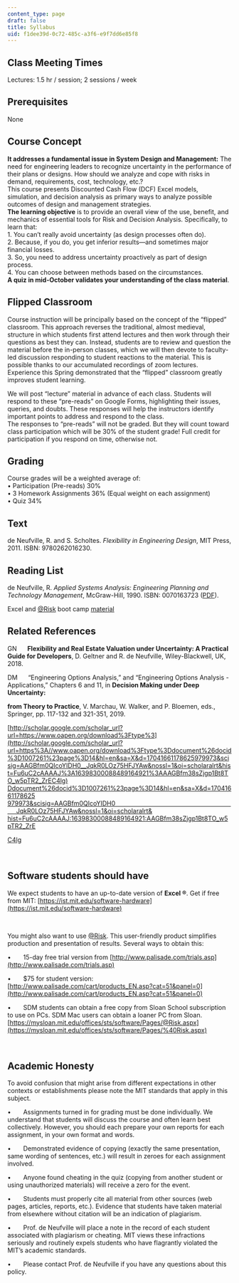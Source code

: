 ```yaml
---
content_type: page
draft: false
title: Syllabus
uid: f1dee39d-0c72-485c-a3f6-e9f7dd6e85f8
---
```

## Class Meeting Times

Lectures: 1.5 hr / session; 2 sessions / week

## Prerequisites

None

## Course Concept

**It addresses a fundamental issue in System Design and Management:** The need for engineering leaders to recognize uncertainty in the performance of their plans or designs. How should we analyze and cope with risks in demand, requirements, cost, technology, etc.?       
This course presents Discounted Cash Flow (DCF) Excel models, simulation, and decision analysis as primary ways to analyze possible outcomes of design and management strategies.       
**The learning objective** is to provide an overall view of the use, benefit, and mechanics of essential tools for Risk and Decision Analysis. Specifically, to learn that:       
1\. You can’t really avoid uncertainty (as design processes often do).       
2\. Because, if you do, you get inferior results—and sometimes major financial losses.       
3\. So, you need to address uncertainty proactively as part of design process.       
4\. You can choose between methods based on the circumstances.       
**A quiz in mid-October validates your understanding of the class material**.

## Flipped Classroom

Course instruction will be principally based on the concept of the “flipped” classroom. This approach reverses the traditional, almost medieval, structure in which students first attend lectures and then work through their questions as best they can. Instead, students are to review and question the material before the in-person classes, which we will then devote to faculty-led discussion responding to student reactions to the material. This is possible thanks to our accumulated recordings of zoom lectures. Experience this Spring demonstrated that the “flipped” classroom greatly improves student learning.

We will post “lecture” material in advance of each class. Students will respond to these “pre-reads” on Google Forms, highlighting their issues, queries, and doubts. These responses will help the instructors identify important points to address and respond to the class.       
The responses to “pre-reads” will not be graded. But they will count toward class participation which will be 30% of the student grade! Full credit for participation if you respond on time, otherwise not.

## Grading 

Course grades will be a weighted average of:     
• Participation (Pre-reads) 30%     
• 3 Homework Assignments 36% (Equal weight on each assignment)     
• Quiz 34%

## Text

de Neufville, R. and S. Scholtes. *Flexibility in Engineering Design*, MIT Press, 2011. ISBN: 9780262016230.

## Reading List

de Neufville, R. *Applied Systems Analysis: Engineering Planning and Technology Management*, McGraw-Hill, 1990. ISBN: 0070163723 ([PDF](https://web.mit.edu/ardent/www/ASA_Text/asa_Text_index.html)).

Excel and [@Risk](https://github.com/Risk) boot camp [material](https://web.mit.edu/ardent/www/ROcse_Excel_latest/Excel_Class.html)

## Related References

GN      **Flexibility and Real Estate Valuation under Uncertainty: A Practical Guide for Developers**, D. Geltner and R. de Neufville, Wiley-Blackwell, UK, 2018.

DM      “Engineering Options Analysis,” and “Engineering Options Analysis - Applications,” Chapters 6 and 11, in **Decision Making under Deep Uncertainty:**

**from Theory to Practice**, V. Marchau, W. Walker, and P. Bloemen, eds., Springer, pp. 117-132 and 321-351, 2019.

[http://scholar.google.com/scholar_url?url=https://www.oapen.org/download%3Ftype%3](http://scholar.google.com/scholar_url?url=https%3A//www.oapen.org/download%3Ftype%3Ddocument%26docid%3D1007261%23page%3D14&hl=en&sa=X&d=17041661178625979973&scisig=AAGBfm0QIcoYIDH0__JqkR0LOz75HFJYAw&nossl=1&oi=scholaralrt&hist=Fu6uC2cAAAAJ%3A16398300088489164921%3AAAGBfm38sZjgp1Bt8TO_w5pTR2_ZrEC4lg) [Ddocument%26docid%3D1007261%23page%3D14&hl=en&sa=X&d=17041661178625](http://scholar.google.com/scholar_url?url=https%3A//www.oapen.org/download%3Ftype%3Ddocument%26docid%3D1007261%23page%3D14&hl=en&sa=X&d=17041661178625979973&scisig=AAGBfm0QIcoYIDH0__JqkR0LOz75HFJYAw&nossl=1&oi=scholaralrt&hist=Fu6uC2cAAAAJ%3A16398300088489164921%3AAAGBfm38sZjgp1Bt8TO_w5pTR2_ZrEC4lg) [979973&scisig=AAGBfm0QIcoYIDH0                                                                       JqkR0LOz75HFJYAw&nossl=1&oi=scholaralrt&](http://scholar.google.com/scholar_url?url=https%3A//www.oapen.org/download%3Ftype%3Ddocument%26docid%3D1007261%23page%3D14&hl=en&sa=X&d=17041661178625979973&scisig=AAGBfm0QIcoYIDH0__JqkR0LOz75HFJYAw&nossl=1&oi=scholaralrt&hist=Fu6uC2cAAAAJ%3A16398300088489164921%3AAAGBfm38sZjgp1Bt8TO_w5pTR2_ZrEC4lg) [hist=Fu6uC2cAAAAJ:16398300088489164921:AAGBfm38sZjgp1Bt8TO\_w5pTR2\_ZrE](http://scholar.google.com/scholar_url?url=https%3A//www.oapen.org/download%3Ftype%3Ddocument%26docid%3D1007261%23page%3D14&hl=en&sa=X&d=17041661178625979973&scisig=AAGBfm0QIcoYIDH0__JqkR0LOz75HFJYAw&nossl=1&oi=scholaralrt&hist=Fu6uC2cAAAAJ%3A16398300088489164921%3AAAGBfm38sZjgp1Bt8TO_w5pTR2_ZrEC4lg)

[C4lg](http://scholar.google.com/scholar_url?url=https%3A//www.oapen.org/download%3Ftype%3Ddocument%26docid%3D1007261%23page%3D14&hl=en&sa=X&d=17041661178625979973&scisig=AAGBfm0QIcoYIDH0__JqkR0LOz75HFJYAw&nossl=1&oi=scholaralrt&hist=Fu6uC2cAAAAJ%3A16398300088489164921%3AAAGBfm38sZjgp1Bt8TO_w5pTR2_ZrEC4lg)

 

## Software students should have

We expect students to have an up-to-date version of **Excel ®**. Get if free from MIT: [https://ist.mit.edu/software-hardware](https://ist.mit.edu/software-hardware)

 

You might also want to use [@Risk](https://github.com/Risk). This user-friendly product simplifies production and presentation of results. Several ways to obtain this:

•       15-day free trial version from [http://www.palisade.com/trials.asp](http://www.palisade.com/trials.asp)

•       $75 for student version: [http://www.palisade.com/cart/products_EN.asp?cat=51&panel=0](http://www.palisade.com/cart/products_EN.asp?cat=51&panel=0)

•       SDM students can obtain a free copy from Sloan School subscription to use on PCs. SDM Mac users can obtain a loaner PC from Sloan. [https://mysloan.mit.edu/offices/sts/software/Pages/@Risk.aspx](https://mysloan.mit.edu/offices/sts/software/Pages/%40Risk.aspx)

 

## Academic Honesty

To avoid confusion that might arise from different expectations in other contexts or establishments please note the MIT standards that apply in this subject.

•       Assignments turned in for grading must be done individually. We understand that students will discuss the course and often learn best collectively. However, you should each prepare your own reports for each assignment, in your own format and words.

•       Demonstrated evidence of copying (exactly the same presentation, same wording of sentences, etc.) will result in zeroes for each assignment involved.

•       Anyone found cheating in the quiz (copying from another student or using unauthorized materials) will receive a zero for the event.

•       Students must properly cite all material from other sources (web pages, articles, reports, etc.). Evidence that students have taken material from elsewhere without citation will be an indication of plagiarism.

•       Prof. de Neufville will place a note in the record of each student associated with plagiarism or cheating. MIT views these infractions seriously and routinely expels students who have flagrantly violated the MIT’s academic standards.

•       Please contact Prof. de Neufville if you have any questions about this policy.